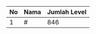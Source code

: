 | No | Nama            | Jumlah Level |
|----|-----------------|--------------|
| 1  | #    |    846        |
